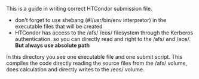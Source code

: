 This is a guide in writing correct HTCondor submission file.

* don't forget to use shebang (#!/usr/bin/env interpretor) in the executable files that will be created
* HTCondor has access to the /afs/ /eos/ filesystem through the Kerberos authentication. so you can directly read and right to the /afs/ and /eos/. **But always use absolute path**


In this directory you see one executable file and one submit script. This compiles the code directly reading the source files from the /afs/ volume, does calculation and directly writes to the /eos/ volume.



